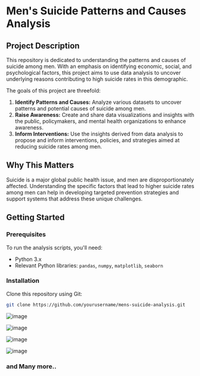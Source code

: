 # Men's Suicide Patterns and Causes Analysis

## Project Description

This repository is dedicated to understanding the patterns and causes of suicide among men. With an emphasis on identifying economic, social, and psychological factors, this project aims to use data analysis to uncover underlying reasons contributing to high suicide rates in this demographic.

The goals of this project are threefold:
1. **Identify Patterns and Causes:** Analyze various datasets to uncover patterns and potential causes of suicide among men.
2. **Raise Awareness:** Create and share data visualizations and insights with the public, policymakers, and mental health organizations to enhance awareness.
3. **Inform Interventions:** Use the insights derived from data analysis to propose and inform interventions, policies, and strategies aimed at reducing suicide rates among men.

## Why This Matters

Suicide is a major global public health issue, and men are disproportionately affected. Understanding the specific factors that lead to higher suicide rates among men can help in developing targeted prevention strategies and support systems that address these unique challenges.

## Getting Started

### Prerequisites

To run the analysis scripts, you'll need:
- Python 3.x
- Relevant Python libraries: `pandas`, `numpy`, `matplotlib`, `seaborn`

### Installation

Clone this repository using Git:

```bash
git clone https://github.com/yourusername/mens-suicide-analysis.git
```

![image](https://github.com/Ankush2201/Men_Suicide_data_analysis_python/assets/79956433/e2c134fa-bfc7-48a8-bc50-4c0637985b88)

![image](https://github.com/Ankush2201/Men_Suicide_data_analysis_python/assets/79956433/b714a2b3-09f2-43c0-b7f9-79c818ecf4a4)

![image](https://github.com/Ankush2201/Men_Suicide_data_analysis_python/assets/79956433/3a99d1b8-ce77-4a24-a3a6-b95b795b8461)


![image](https://github.com/Ankush2201/Men_Suicide_data_analysis_python/assets/79956433/bbef1159-74a7-421b-97d2-8f5baa4da5ff)

### and Many more.. 

